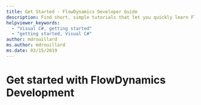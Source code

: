 ```yaml
---
title: Get Started - FlowDynamics Developer Guide
description: Find short, simple tutorials that let you quickly learn FlowDynamics development
helpviewer_keywords: 
  - "Visual C#, getting started"
  - "getting started, Visual C#"
author: mdrouillard
ms.author: mdrouillard
ms.date: 03/15/2019
---
```

# Get started with FlowDynamics Development
